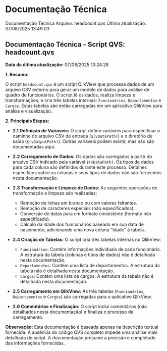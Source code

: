 # Documentação Técnica

Documentação Técnica
Arquivo: headcount.qvs
Última atualização: 07/08/2025 13:49:03

## Documentação Técnica - Script QVS: headcount.qvs

**Data da última atualização:** 07/08/2025 13:24:28


**1. Resumo:**

O script `headcount.qvs` é um script QlikView que processa dados de um arquivo CSV externo para gerar um modelo de dados para análise de quadro de funcionários.  O script lê os dados, realiza limpeza e transformações, e cria três tabelas internas: `Funcionários`, `Departamentos` e `Cargos`.  Estas tabelas são então carregadas em um aplicativo QlikView para análise e visualização.


**2. Principais Etapas:**

* **2.1 Definição de Variáveis:** O script define variáveis para especificar o caminho do arquivo CSV de entrada (`$(vDataPath)`) e o diretório de saída (`$(vOutputPath)`).  Outras variáveis podem existir, mas não são documentadas aqui.

* **2.2 Carregamento de Dados:** Os dados são carregados a partir do arquivo CSV indicado pela variável `$(vDataPath)`.  Os tipos de dados para cada coluna são definidos durante este processo. Detalhes específicos sobre as colunas e seus tipos de dados não são fornecidos nesta documentação.

* **2.3 Transformação e Limpeza de Dados:**  As seguintes operações de transformação e limpeza são realizadas:
    * Remoção de linhas em branco ou com valores faltantes.
    * Remoção de caracteres especiais (não especificados).
    * Conversão de datas para um formato consistente (formato não especificado).
    * Cálculo da idade dos funcionários baseado em sua data de nascimento, adicionando uma nova coluna "Idade" à tabela.

* **2.4 Criação de Tabelas:** O script cria três tabelas internas no QlikView:
    * `Funcionários`: Contém informações individuais de cada funcionário. A estrutura da tabela (colunas e tipos de dados) não é detalhada nesta documentação.
    * `Departamentos`: Contém uma lista de departamentos. A estrutura da tabela não é detalhada nesta documentação.
    * `Cargos`: Contém uma lista de cargos. A estrutura da tabela não é detalhada nesta documentação.

* **2.5 Carregamento em QlikView:** As três tabelas (`Funcionários`, `Departamentos` e `Cargos`) são carregadas para o aplicativo QlikView.

* **2.6 Comentários e Finalização:** O script inclui comentários (não detalhados nesta documentação) e finaliza o processo de carregamento.


**Observação:** Esta documentação é baseada apenas na descrição textual fornecida. A ausência do código QVS completo impede uma análise mais detalhada do script. A documentação presume a precisão e completude das informações fornecidas.
